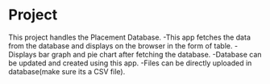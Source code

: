 Project
=======

This project handles the Placement Database.
-This app fetches the data from the database and displays on the browser in the form of table.
-Displays bar graph and pie chart after fetching the database.
-Database can be updated and created using this app.
-Files can be directly uploaded in database(make sure its a CSV file).
